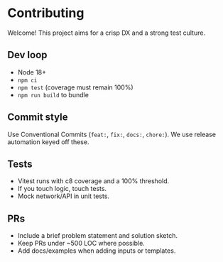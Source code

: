 # Contributing

Welcome! This project aims for a crisp DX and a strong test culture.

## Dev loop
- Node 18+
- `npm ci`
- `npm test` (coverage must remain 100%)
- `npm run build` to bundle

## Commit style
Use Conventional Commits (`feat:`, `fix:`, `docs:`, `chore:`). We use release automation keyed off these.

## Tests
- Vitest runs with c8 coverage and a 100% threshold.
- If you touch logic, touch tests.
- Mock network/API in unit tests.

## PRs
- Include a brief problem statement and solution sketch.
- Keep PRs under ~500 LOC where possible.
- Add docs/examples when adding inputs or templates.
